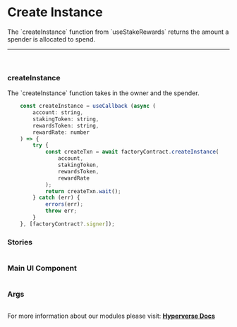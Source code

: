 # Create Instance

<p> The `createInstance` function from `useStakeRewards` returns the amount a spender is allocated to spend. </p>

---

<br>

### createInstance

<p> The `createInstance` function takes in the owner and the spender. </p>

```jsx
	const createInstance = useCallback (async (
		account: string,
		stakingToken: string,
		rewardsToken: string,
		rewardRate: number
	) => {
		try {
			const createTxn = await factoryContract.createInstance(
				account,
				stakingToken,
				rewardsToken,
				rewardRate
			);
			return createTxn.wait();
		} catch (err) {
			errors(err);
			throw err;
		}
	}, [factoryContract?.signer]);
```

### Stories

```jsx

```

### Main UI Component

```jsx

```

### Args

```jsx

```

For more information about our modules please visit: [**Hyperverse Docs**](docs.hyperverse.dev)
